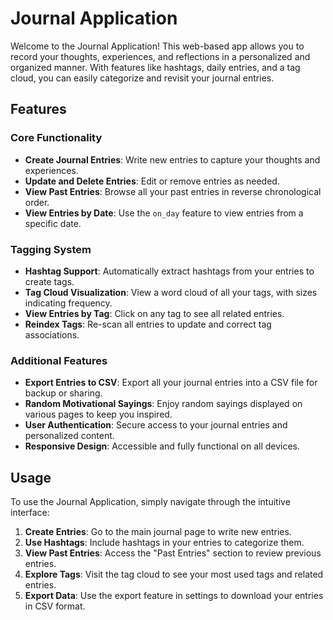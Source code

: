 # Journal Application

Welcome to the Journal Application! This web-based app allows you to record your thoughts, experiences, and reflections in a personalized and organized manner. With features like hashtags, daily entries, and a tag cloud, you can easily categorize and revisit your journal entries.

## Features

### Core Functionality

- **Create Journal Entries**: Write new entries to capture your thoughts and experiences.
- **Update and Delete Entries**: Edit or remove entries as needed.
- **View Past Entries**: Browse all your past entries in reverse chronological order.
- **View Entries by Date**: Use the `on_day` feature to view entries from a specific date.

### Tagging System

- **Hashtag Support**: Automatically extract hashtags from your entries to create tags.
- **Tag Cloud Visualization**: View a word cloud of all your tags, with sizes indicating frequency.
- **View Entries by Tag**: Click on any tag to see all related entries.
- **Reindex Tags**: Re-scan all entries to update and correct tag associations.

### Additional Features

- **Export Entries to CSV**: Export all your journal entries into a CSV file for backup or sharing.
- **Random Motivational Sayings**: Enjoy random sayings displayed on various pages to keep you inspired.
- **User Authentication**: Secure access to your journal entries and personalized content.
- **Responsive Design**: Accessible and fully functional on all devices.

## Usage

To use the Journal Application, simply navigate through the intuitive interface:

1. **Create Entries**: Go to the main journal page to write new entries.
2. **Use Hashtags**: Include hashtags in your entries to categorize them.
3. **View Past Entries**: Access the "Past Entries" section to review previous entries.
4. **Explore Tags**: Visit the tag cloud to see your most used tags and related entries.
5. **Export Data**: Use the export feature in settings to download your entries in CSV format.
